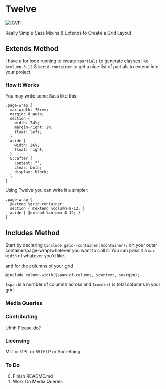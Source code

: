 # Twelve

<a href="https://github.com/charlespeters/VVWIP">
  <img src="https://unpkg.com/vvwip/IGVP.svg" alt="IGVP" />
</a>

Really Simple Sass Mixins & Extends to Create a Grid Layout

## Extends Method
I have a for loop running to create `%partials` to generate classes like `%column-3-12` &amp; `%grid-container` to get a nice list of partials to extend into your project.

### How it Works
You may write some Sass like this:

```
.page-wrap {
  max-width: 70rem;
  margin: 0 auto;
  section {
    width: 74%;
    margin-right: 2%;
    float: left;
  }
  aside {
    width: 26%;
    float: right;
  }
  &::after {
    content: "";
    clear: both;
    display: block;
  }
}
```

Using Twelve you can write it a simpler:

```
.page-wrap {
  @extend %grid-container;
  section { @extend %column-8-12; }
  aside { @extend %column-4-12; }
}
```


## Includes Method
Start by declaring `@include grid--container($container);` on your outer container/page-wrap/whatever you want to call it. You can pass it a `max-width` of whatever you'd like.

and for the columns of your grid

```
@include column-width($span-of-columns, $context, $margin);
```

`$span` is a number of columns across and `$context` is total columns in your grid.

### Media Queries

### Contributing
Uhhh Please do?

### Licensing
MIT or GPL or WTFLP or Something

### To Do
0. Finish README.md
1. Work On Media Queries
